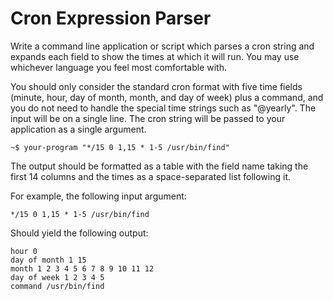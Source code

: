 # Cron Expression Parser

Write a command line application or script which parses a cron string and expands each field
to show the times at which it will run. You may use whichever language you feel most
comfortable with.

You should only consider the standard cron format with five time fields (minute, hour, day of
month, month, and day of week) plus a command, and you do not need to handle the special
time strings such as "@yearly". The input will be on a single line.
The cron string will be passed to your application as a single argument.

```~$ your-program "*/15 0 1,15 * 1-5 /usr/bin/find"```

The output should be formatted as a table with the field name taking the first 14 columns and
the times as a space-separated list following it.

For example, the following input argument:

```*/15 0 1,15 * 1-5 /usr/bin/find```

Should yield the following output:

```minute 0 15 30 45
hour 0
day of month 1 15
month 1 2 3 4 5 6 7 8 9 10 11 12
day of week 1 2 3 4 5
command /usr/bin/find
```
